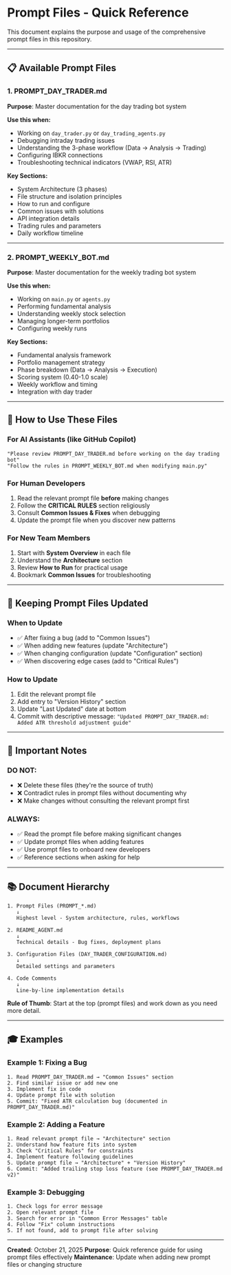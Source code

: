 # Prompt Files - Quick Reference

This document explains the purpose and usage of the comprehensive prompt files in this repository.

---

## 📋 Available Prompt Files

### 1. PROMPT_DAY_TRADER.md
**Purpose**: Master documentation for the day trading bot system

**Use this when:**
- Working on `day_trader.py` or `day_trading_agents.py`
- Debugging intraday trading issues
- Understanding the 3-phase workflow (Data → Analysis → Trading)
- Configuring IBKR connections
- Troubleshooting technical indicators (VWAP, RSI, ATR)

**Key Sections:**
- System Architecture (3 phases)
- File structure and isolation principles
- How to run and configure
- Common issues with solutions
- API integration details
- Trading rules and parameters
- Daily workflow timeline

---

### 2. PROMPT_WEEKLY_BOT.md
**Purpose**: Master documentation for the weekly trading bot system

**Use this when:**
- Working on `main.py` or `agents.py`
- Performing fundamental analysis
- Understanding weekly stock selection
- Managing longer-term portfolios
- Configuring weekly runs

**Key Sections:**
- Fundamental analysis framework
- Portfolio management strategy
- Phase breakdown (Data → Analysis → Execution)
- Scoring system (0.40-1.0 scale)
- Weekly workflow and timing
- Integration with day trader

---

## 🎯 How to Use These Files

### For AI Assistants (like GitHub Copilot)
```
"Please review PROMPT_DAY_TRADER.md before working on the day trading bot"
"Follow the rules in PROMPT_WEEKLY_BOT.md when modifying main.py"
```

### For Human Developers
1. Read the relevant prompt file **before** making changes
2. Follow the **CRITICAL RULES** section religiously
3. Consult **Common Issues & Fixes** when debugging
4. Update the prompt file when you discover new patterns

### For New Team Members
1. Start with **System Overview** in each file
2. Understand the **Architecture** section
3. Review **How to Run** for practical usage
4. Bookmark **Common Issues** for troubleshooting

---

## 🔄 Keeping Prompt Files Updated

### When to Update
- ✅ After fixing a bug (add to "Common Issues")
- ✅ When adding new features (update "Architecture")
- ✅ When changing configuration (update "Configuration" section)
- ✅ When discovering edge cases (add to "Critical Rules")

### How to Update
1. Edit the relevant prompt file
2. Add entry to "Version History" section
3. Update "Last Updated" date at bottom
4. Commit with descriptive message: `"Updated PROMPT_DAY_TRADER.md: Added ATR threshold adjustment guide"`

---

## 🚨 Important Notes

### DO NOT:
- ❌ Delete these files (they're the source of truth)
- ❌ Contradict rules in prompt files without documenting why
- ❌ Make changes without consulting the relevant prompt first

### ALWAYS:
- ✅ Read the prompt file before making significant changes
- ✅ Update prompt files when adding features
- ✅ Use prompt files to onboard new developers
- ✅ Reference sections when asking for help

---

## 📚 Document Hierarchy

```
1. Prompt Files (PROMPT_*.md)
   ↓
   Highest level - System architecture, rules, workflows
   
2. README_AGENT.md
   ↓
   Technical details - Bug fixes, deployment plans
   
3. Configuration Files (DAY_TRADER_CONFIGURATION.md)
   ↓
   Detailed settings and parameters
   
4. Code Comments
   ↓
   Line-by-line implementation details
```

**Rule of Thumb**: Start at the top (prompt files) and work down as you need more detail.

---

## 🎓 Examples

### Example 1: Fixing a Bug
```
1. Read PROMPT_DAY_TRADER.md → "Common Issues" section
2. Find similar issue or add new one
3. Implement fix in code
4. Update prompt file with solution
5. Commit: "Fixed ATR calculation bug (documented in PROMPT_DAY_TRADER.md)"
```

### Example 2: Adding a Feature
```
1. Read relevant prompt file → "Architecture" section
2. Understand how feature fits into system
3. Check "Critical Rules" for constraints
4. Implement feature following guidelines
5. Update prompt file → "Architecture" + "Version History"
6. Commit: "Added trailing stop loss feature (see PROMPT_DAY_TRADER.md v2)"
```

### Example 3: Debugging
```
1. Check logs for error message
2. Open relevant prompt file
3. Search for error in "Common Error Messages" table
4. Follow "Fix" column instructions
5. If not found, add to prompt file after solving
```

---

**Created**: October 21, 2025
**Purpose**: Quick reference guide for using prompt files effectively
**Maintenance**: Update when adding new prompt files or changing structure
